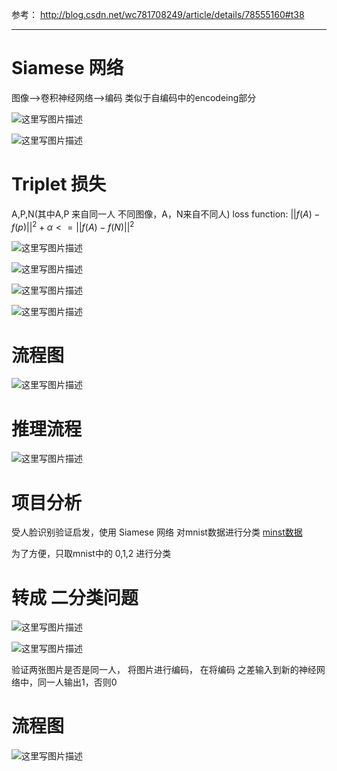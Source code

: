 参考：
http://blog.csdn.net/wc781708249/article/details/78555160#t38


----------

# Siamese 网络
图像–>卷积神经网络–>编码
类似于自编码中的encodeing部分

![这里写图片描述](http://img.blog.csdn.net/20180114212622598?watermark/2/text/aHR0cDovL2Jsb2cuY3Nkbi5uZXQvd2M3ODE3MDgyNDk=/font/5a6L5L2T/fontsize/400/fill/I0JBQkFCMA==/dissolve/70/gravity/SouthEast)

![这里写图片描述](http://img.blog.csdn.net/20180114212628822?watermark/2/text/aHR0cDovL2Jsb2cuY3Nkbi5uZXQvd2M3ODE3MDgyNDk=/font/5a6L5L2T/fontsize/400/fill/I0JBQkFCMA==/dissolve/70/gravity/SouthEast)

# Triplet 损失
A,P,N(其中A,P 来自同一人 不同图像，A，N来自不同人)
loss function: $||f(A)−f(p)||^2+α<=||f(A)−f(N)||^2$

![这里写图片描述](http://img.blog.csdn.net/20180114214808659?watermark/2/text/aHR0cDovL2Jsb2cuY3Nkbi5uZXQvd2M3ODE3MDgyNDk=/font/5a6L5L2T/fontsize/400/fill/I0JBQkFCMA==/dissolve/70/gravity/SouthEast)

![这里写图片描述](http://img.blog.csdn.net/20180114214817663?watermark/2/text/aHR0cDovL2Jsb2cuY3Nkbi5uZXQvd2M3ODE3MDgyNDk=/font/5a6L5L2T/fontsize/400/fill/I0JBQkFCMA==/dissolve/70/gravity/SouthEast)

![这里写图片描述](http://img.blog.csdn.net/20180114214823443?watermark/2/text/aHR0cDovL2Jsb2cuY3Nkbi5uZXQvd2M3ODE3MDgyNDk=/font/5a6L5L2T/fontsize/400/fill/I0JBQkFCMA==/dissolve/70/gravity/SouthEast)

![这里写图片描述](http://img.blog.csdn.net/20180114214829229?watermark/2/text/aHR0cDovL2Jsb2cuY3Nkbi5uZXQvd2M3ODE3MDgyNDk=/font/5a6L5L2T/fontsize/400/fill/I0JBQkFCMA==/dissolve/70/gravity/SouthEast)

# 流程图

![这里写图片描述](http://img.blog.csdn.net/20180114223457440?watermark/2/text/aHR0cDovL2Jsb2cuY3Nkbi5uZXQvd2M3ODE3MDgyNDk=/font/5a6L5L2T/fontsize/400/fill/I0JBQkFCMA==/dissolve/70/gravity/SouthEast)

# 推理流程
![这里写图片描述](https://github.com/fengzhongyouxia/TensorExpand/blob/master/TensorExpand/%E9%A1%B9%E7%9B%AE%E7%BB%83%E4%B9%A0/5%E3%80%81Siamese%20%E7%BD%91%E7%BB%9C%E5%81%9Amnist%E5%88%86%E7%B1%BB/%E6%8E%A8%E7%90%86%E6%B5%81%E7%A8%8B.png)

# 项目分析
受人脸识别验证启发，使用 Siamese 网络 对mnist数据进行分类
[minst数据](https://pan.baidu.com/disk/home?#list/path=/%E6%9C%BA%E5%99%A8%E5%AD%A6%E4%B9%A0/%E6%9C%BA%E5%99%A8%E5%AD%A6%E4%B9%A0%E6%95%B0%E6%8D%AE&vmode=list)

为了方便，只取mnist中的 0,1,2 进行分类

# 转成 二分类问题

![这里写图片描述](http://img.blog.csdn.net/20180130094954207?watermark/2/text/aHR0cDovL2Jsb2cuY3Nkbi5uZXQvd2M3ODE3MDgyNDk=/font/5a6L5L2T/fontsize/400/fill/I0JBQkFCMA==/dissolve/70/gravity/SouthEast)                 

![这里写图片描述](http://img.blog.csdn.net/20180130094224139?watermark/2/text/aHR0cDovL2Jsb2cuY3Nkbi5uZXQvd2M3ODE3MDgyNDk=/font/5a6L5L2T/fontsize/400/fill/I0JBQkFCMA==/dissolve/70/gravity/SouthEast)         

验证两张图片是否是同一人，
将图片进行编码，  在将编码 之差输入到新的神经网络中，同一人输出1，否则0    

# 流程图
![这里写图片描述](http://img.blog.csdn.net/20180130100742411?watermark/2/text/aHR0cDovL2Jsb2cuY3Nkbi5uZXQvd2M3ODE3MDgyNDk=/font/5a6L5L2T/fontsize/400/fill/I0JBQkFCMA==/dissolve/70/gravity/SouthEast)     
